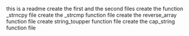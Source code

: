 this is a readme
create the first and the second files
create the function _strncpy file
create the _strcmp function file
create the reverse_array function file
create string_toupper function file
create the cap_string function file
